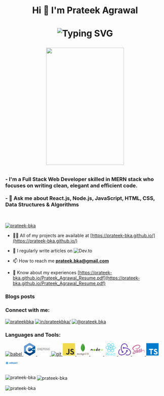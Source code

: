 <!----------------------------------- Heading Section ------------------------------------>
<h1 align="center">
    Hi 👋 I'm Prateek Agrawal
    <h1 align='center'>
    <img  src='https://readme-typing-svg.demolab.com/?font=Fira+Code&size=24&duration=4000&pause=1000&color=blue&background=FFFFFF00&width=500&height=51&lines=Full+Stack+Web+Developer;Rising+Mern+Developer;Always+Learning+New+Things' alt="Typing SVG"/>
<!--         [![Typing SVG](https://readme-typing-svg.demolab.com?font=Montserrat&weight=600&size=27&pause=1000&color=352A91&background=D2C7BA00&center=true&vCenter=true&multiline=true&width=550&lines=Hi+%F0%9F%91%8B+I'm+Prateek+Agrawal;Full+Stack+Web+Developer;React+JS+%7C+Express+JS+%7C+MongoDB+%7C+Node+JS;HTML+%7C+CSS+%7C+Javascript)](https://git.io/typing-svg) -->
   
   <img 
src="https://camo.githubusercontent.com/3c71cd667843b03dec7f3fc08e01b60675050b75cfac4a7b496c85492a0996e5/68747470733a2f2f692e70696e696d672e636f6d2f6f726967696e616c732f39312f36622f31632f39313662316330623937383861643837623963636466633731626264616466332e676966" width="70%" height="370px"/>
   
  
    
</h1>
  
<!----------------------------------- About Section ------------------------------------>

<h3>
     - I'm a Full Stack Web Developer skilled in MERN stack who focuses on writing clean, elegant and efficient code.
     <br />
     <br />
    - 💬 Ask me about React.js, Node.js, JavaScript, HTML, CSS, Data Structures & Algorithms

</h3>  
  
 <br>

<p align="left"> <a href="https://github.com/ryo-ma/github-profile-trophy"><img src="https://github-profile-trophy.vercel.app/?username=prateek-bka" alt="prateek-bka" /></a> </p>

- 👨‍💻 All of my projects are available at [https://prateek-bka.github.io/](https://prateek-bka.github.io/)

- 📝 I regularly write articles on ![Dev.to](https://dev.to/prateekbka)

- 📫 How to reach me **prateek.bka@gmail.com**

- 📄 Know about my experiences [https://prateek-bka.github.io/Prateek_Agrawal_Resume.pdf](https://prateek-bka.github.io/Prateek_Agrawal_Resume.pdf)

### Blogs posts
<!-- BLOG-POST-LIST:START -->
<!-- BLOG-POST-LIST:END -->

<h3 align="left">Connect with me:</h3>
<p align="left">
<a href="https://dev.to/prateekbka" target="blank"><img align="center" src="https://raw.githubusercontent.com/rahuldkjain/github-profile-readme-generator/master/src/images/icons/Social/devto.svg" alt="prateekbka" height="30" width="40" /></a>
<a href="https://linkedin.com/in/in/prateekbka/" target="blank"><img align="center" src="https://raw.githubusercontent.com/rahuldkjain/github-profile-readme-generator/master/src/images/icons/Social/linked-in-alt.svg" alt="in/prateekbka/" height="30" width="40" /></a>
<a href="https://medium.com/@prateek.bka" target="blank"><img align="center" src="https://raw.githubusercontent.com/rahuldkjain/github-profile-readme-generator/master/src/images/icons/Social/medium.svg" alt="@prateek.bka" height="30" width="40" /></a>
</p>

<h3 align="left">Languages and Tools:</h3>
<p align="left"> <a href="https://babeljs.io/" target="_blank" rel="noreferrer"> <img src="https://www.vectorlogo.zone/logos/babeljs/babeljs-icon.svg" alt="babel" width="40" height="40"/> </a> <a href="https://www.w3schools.com/cpp/" target="_blank" rel="noreferrer"> <img src="https://raw.githubusercontent.com/devicons/devicon/master/icons/cplusplus/cplusplus-original.svg" alt="cplusplus" width="40" height="40"/> </a> <a href="https://expressjs.com" target="_blank" rel="noreferrer"> <img src="https://raw.githubusercontent.com/devicons/devicon/master/icons/express/express-original-wordmark.svg" alt="express" width="40" height="40"/> </a> <a href="https://git-scm.com/" target="_blank" rel="noreferrer"> <img src="https://www.vectorlogo.zone/logos/git-scm/git-scm-icon.svg" alt="git" width="40" height="40"/> </a> <a href="https://developer.mozilla.org/en-US/docs/Web/JavaScript" target="_blank" rel="noreferrer"> <img src="https://raw.githubusercontent.com/devicons/devicon/master/icons/javascript/javascript-original.svg" alt="javascript" width="40" height="40"/> </a> <a href="https://www.mongodb.com/" target="_blank" rel="noreferrer"> <img src="https://raw.githubusercontent.com/devicons/devicon/master/icons/mongodb/mongodb-original-wordmark.svg" alt="mongodb" width="40" height="40"/> </a> <a href="https://nodejs.org" target="_blank" rel="noreferrer"> <img src="https://raw.githubusercontent.com/devicons/devicon/master/icons/nodejs/nodejs-original-wordmark.svg" alt="nodejs" width="40" height="40"/> </a> <a href="https://reactjs.org/" target="_blank" rel="noreferrer"> <img src="https://raw.githubusercontent.com/devicons/devicon/master/icons/react/react-original-wordmark.svg" alt="react" width="40" height="40"/> </a> <a href="https://redux.js.org" target="_blank" rel="noreferrer"> <img src="https://raw.githubusercontent.com/devicons/devicon/master/icons/redux/redux-original.svg" alt="redux" width="40" height="40"/> </a> <a href="https://sass-lang.com" target="_blank" rel="noreferrer"> <img src="https://raw.githubusercontent.com/devicons/devicon/master/icons/sass/sass-original.svg" alt="sass" width="40" height="40"/> </a> <a href="https://www.typescriptlang.org/" target="_blank" rel="noreferrer"> <img src="https://raw.githubusercontent.com/devicons/devicon/master/icons/typescript/typescript-original.svg" alt="typescript" width="40" height="40"/> </a> <a href="https://webpack.js.org" target="_blank" rel="noreferrer"> <img src="https://raw.githubusercontent.com/devicons/devicon/d00d0969292a6569d45b06d3f350f463a0107b0d/icons/webpack/webpack-original-wordmark.svg" alt="webpack" width="40" height="40"/> </a> </p>

<p><img align="left" src="https://github-readme-stats.vercel.app/api/top-langs?username=prateek-bka&show_icons=true&locale=en&layout=compact" alt="prateek-bka" /></p>

<p>&nbsp;<img align="center" src="https://github-readme-stats.vercel.app/api?username=prateek-bka&show_icons=true&locale=en" alt="prateek-bka" /></p>

<p><img align="center" src="https://github-readme-streak-stats.herokuapp.com/?user=prateek-bka&" alt="prateek-bka" /></p>
